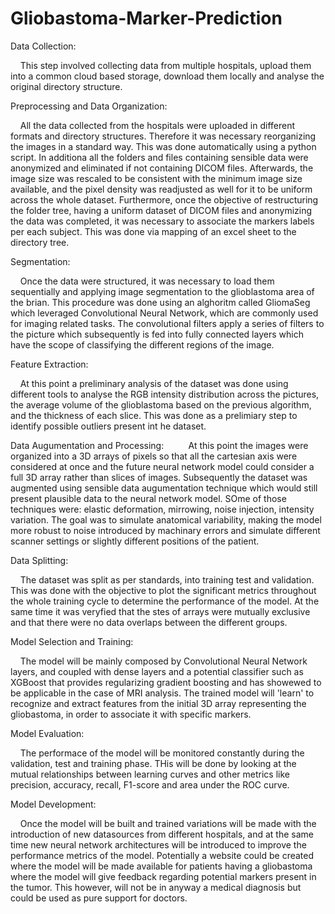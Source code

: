 # Gliobastoma-Marker-Prediction


Data Collection:

    This step involved collecting data from multiple hospitals, upload them into a common cloud based storage, download them locally and analyse the original directory structure.


Preprocessing and Data Organization:

    All the data collected from the hospitals were uploaded in different formats and directory structures. Therefore it was necessary reorganizing the images in a standard way. This was done automatically using a python script. In additiona all the folders and files containing sensible data were anonymized and eliminated if not containing DICOM files. Afterwards, the image size was rescaled to be consistent with the minimum image size available, and the pixel density was readjusted as well for it to be uniform across the whole dataset. Furthermore, once the objective of restructuring the folder tree, having a uniform dataset of DICOM files and anonymizing the data was completed, it was necessary to associate the markers labels per each subject. This was done via mapping of an excel sheet to the directory tree.

Segmentation:

    Once the data were structured, it was necessary to load them sequentially and applying image segmentation to the glioblastoma area of the brian. This procedure was done using an alghoritm called GliomaSeg which leveraged Convolutional Neural Network, which are commonly used for imaging related tasks. The convolutional filters apply a series of filters to the picture which subsequently is fed into fully connected layers which have the scope of classifying the different regions of the image.


Feature Extraction:

    At this point a preliminary analysis of the dataset was done using different tools to analyse the RGB intensity distribution across the pictures, the average volume of the glioblastoma based on the previous algorithm, and the thickness of each slice. This was done as a prelimiary step to identify possible outliers present int he dataset.


Data Augumentation and Processing:
    
    At this point the images were organized into a 3D arrays of pixels so that all the cartesian axis were considered at once and the future neural network model could consider a full 3D array rather than slices of images.  Subsequently the dataset was augmented using sensible data augumentation technique which would still present plausible data to the neural network model. SOme of those techniques were: elastic deformation, mirrowing, noise injection, intensity variation. The goal was to simulate anatomical variability, making the model more robust to noise introduced by machinary errors and simulate different scanner settings or slightly different positions of the patient.

Data Splitting:

    The dataset was split as per standards, into training test and validation. This was done with the objective to plot the significant metrics throughout the whole training cycle to determine the performance of the model. At the same time it was veryfied that the stes of arrays were mutually exclusive and that there were no data overlaps between the different groups.


Model Selection and Training:

    The model will be mainly composed by Convolutional Neural Network layers, and coupled with dense layers and a potential classifier such as XGBoost that provides regularizing gradient boosting and has showewed to be applicable in the case of MRI analysis. The trained model will 'learn' to recognize and extract features from the initial 3D array representing the gliobastoma, in order to associate it with specific markers.

Model Evaluation:

    The performace of the model will be monitored constantly during the validation, test and training phase. THis will be done by looking at the mutual relationships between learning curves and other metrics like precision, accuracy, recall, F1-score and area under the ROC curve.


Model Development:

    Once the model will be built and trained variations will be made with the introduction of new datasources from different hospitals, and at the same time new neural network architectures will be introduced to improve the performance metrics of the model. Potentially a website could be created where the model will be made available for patients having a gliobastoma where the model will give feedback regarding potential markers present in the tumor. This however, will not be in anyway a medical diagnosis but could be used as pure support for doctors.
